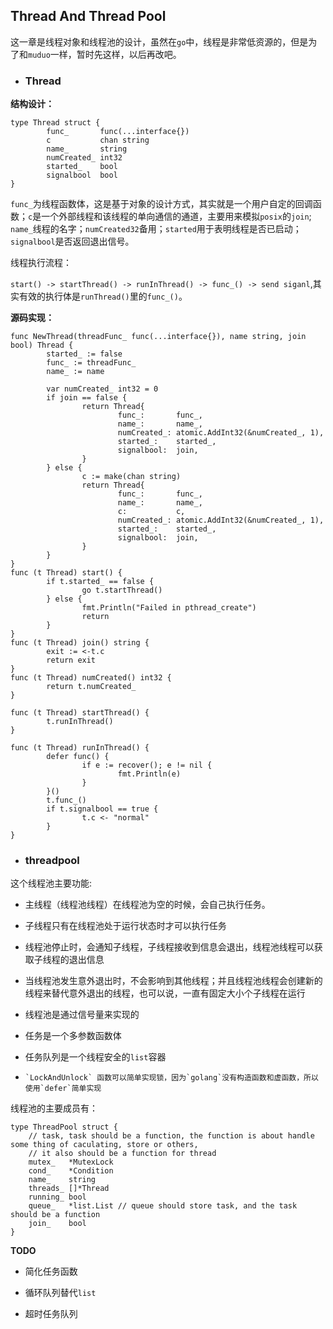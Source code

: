 ## Thread And Thread Pool

这一章是线程对象和线程池的设计，虽然在`go`中，线程是非常低资源的，但是为了和`muduo`一样，暂时先这样，以后再改吧。


- ### Thread ###

**结构设计：**

```
type Thread struct {
        func_       func(...interface{})
        c           chan string
        name_       string
        numCreated_ int32
        started_    bool
        signalbool  bool
}
```

`func_`为线程函数体，这是基于对象的设计方式，其实就是一个用户自定的回调函数；`c`是一个外部线程和该线程的单向通信的通道，主要用来模拟`posix`的`join`; `name_`线程的名字；`numCreated32`备用；`started`用于表明线程是否已启动；`signalbool`是否返回退出信号。

线程执行流程：


`start() -> startThread() -> runInThread() -> func_() -> send siganl`,其实有效的执行体是`runThread()`里的`func_()`。

**源码实现：**
```
func NewThread(threadFunc_ func(...interface{}), name string, join bool) Thread {
        started_ := false
        func_ := threadFunc_
        name_ := name

        var numCreated_ int32 = 0
        if join == false {
                return Thread{
                        func_:       func_,
                        name_:       name_,
                        numCreated_: atomic.AddInt32(&numCreated_, 1),
                        started_:    started_,
                        signalbool:  join,
                }
        } else {
                c := make(chan string)
                return Thread{
                        func_:       func_,
                        name_:       name_,
                        c:           c,
                        numCreated_: atomic.AddInt32(&numCreated_, 1),
                        started_:    started_,
                        signalbool:  join,
                }
        }
}
func (t Thread) start() {
        if t.started_ == false {
                go t.startThread()
        } else {
                fmt.Println("Failed in pthread_create")
                return
        }
}
func (t Thread) join() string {
        exit := <-t.c
        return exit
}
func (t Thread) numCreated() int32 {
        return t.numCreated_
}

func (t Thread) startThread() {
        t.runInThread()
}

func (t Thread) runInThread() {
        defer func() {
                if e := recover(); e != nil {
                        fmt.Println(e)
                }
        }()
        t.func_()
        if t.signalbool == true {
                t.c <- "normal"
        }
}
```

- ### threadpool ###

这个线程池主要功能:

   - 主线程（线程池线程）在线程池为空的时候，会自己执行任务。

   - 子线程只有在线程池处于运行状态时才可以执行任务

   - 线程池停止时，会通知子线程，子线程接收到信息会退出，线程池线程可以获取子线程的退出信息

   - 当线程池发生意外退出时，不会影响到其他线程；并且线程池线程会创建新的线程来替代意外退出的线程，也可以说，一直有固定大小个子线程在运行

   - 线程池是通过信号量来实现的

   - 任务是一个多参数函数体

   - 任务队列是一个线程安全的`list`容器

   -     `LockAndUnlock` 函数可以简单实现锁，因为`golang`没有构造函数和虚函数，所以使用`defer`简单实现


线程池的主要成员有：
```
type ThreadPool struct {
    // task, task should be a function, the function is about handle some thing of caculating, store or others,
    // it also should be a function for thread
    mutex_   *MutexLock
    cond_    *Condition
    name_    string
    threads_ []*Thread
    running_ bool
    queue_   *list.List // queue should store task, and the task  should be a function
    join_    bool
}
```

**TODO**

- 简化任务函数

- 循环队列替代`list`

- 超时任务队列


